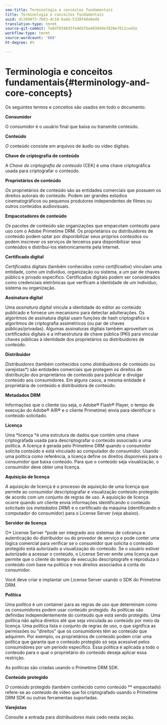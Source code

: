 ```yaml
---
seo-title: Terminologia e conceitos fundamentais
title: Terminologia e conceitos fundamentais
uuid: dc269873-7b63-4c18-bada-5338f4da0edd
translation-type: tm+mt
source-git-commit: 7e8df034035fe465fbe403949ef828e7811ced2e
workflow-type: tm+mt
source-wordcount: '669'
ht-degree: 0%

---
```



# Terminologia e conceitos fundamentais{#terminology-and-core-concepts}

Os seguintes termos e conceitos são usados em todo o documento:

**Consumidor**

O *consumidor* é o usuário final que baixa ou transmite conteúdo.

**Conteúdo**

*O* conteúdo consiste em arquivos de áudio ou vídeo digitais.

**Chave de criptografia de conteúdo**

A *Chave de criptografia de conteúdo* (CEK) é uma chave criptográfica usada para criptografar o conteúdo.

**Proprietários de conteúdo**

*Os* proprietários de conteúdo são as entidades comerciais que possuem os direitos autorais do conteúdo. Podem ser grandes estúdios cinematográficos ou pequenos produtores independentes de filmes ou outros conteúdos audiovisuais.

**Empacotadores de conteúdo**

*Os* pacotes de conteúdo são organizações que empacotam conteúdo para uso com o Adobe Primetime DRM. Os proprietários ou distribuidores de conteúdo podem optar por disponibilizar seus próprios conteúdos ou podem inscrever os serviços de terceiros para disponibilizar seus conteúdos e distribuí-los eletronicamente pela Internet.

**Certificado digital**

*Certificados*  digitais (também conhecidos como  *certificados*) vinculam uma entidade, como um indivíduo, organização ou sistema, a um par de chaves público e privado específico. Certificados digitais podem ser considerados como credenciais eletrônicas que verificam a identidade de um indivíduo, sistema ou organização.

**Assinatura digital**

Uma *assinatura digital* vincula a identidade do editor ao conteúdo publicado e fornece um mecanismo para detectar adulterações. Os algoritmos de assinatura digital usam funções de hash criptográfico e algoritmos de criptografia assimétricos (ou par de chaves públicas/privadas). Algumas assinaturas digitais também aproveitam os certificados digitais e a infraestrutura de chave pública (PKI) para vincular chaves públicas à identidade dos proprietários ou distribuidores de conteúdo.

**Distribuidor**

*Distribuidores*  (também conhecidos como  *distribuidores de* conteúdo ou varejistas*) são entidades comerciais que protegem os direitos de distribuição dos proprietários de conteúdo para publicar e divulgar conteúdo aos consumidores. Em alguns casos, a mesma entidade é proprietária de conteúdo e distribuidora de conteúdo.

**Metadados DRM**

Informações que o cliente (ou seja, o Adobe® Flash® Player, o tempo de execução do Adobe® AIR® e o cliente Primetime) envia para identificar o conteúdo solicitado.

**Licença**

Uma *licença *é uma estrutura de dados que contém uma chave criptografada usada para descriptografar o conteúdo associado a uma política. A licença é gerada pelo Primetime DRM quando o consumidor solicita conteúdo e está vinculado ao computador do consumidor. Usando uma política como referência, a licença define os direitos disponíveis para o consumidor que baixa conteúdo. Para que o conteúdo seja visualização, o consumidor deve obter uma licença.

**Aquisição de licença**

*A* aquisição de licença é o processo de aquisição de uma licença que permite ao consumidor descriptografar e visualização conteúdo protegido de acordo com um conjunto de regras de uso. A aquisição de licença ocorre quando um cliente envia informações identificando o conteúdo solicitado (os *metadados DRM*) e o certificado da máquina (identificando o computador do consumidor) para o License Server (veja abaixo).

**Servidor de licença**

O* License Server *pode ser integrado aos sistemas de cobrança e autenticação do distribuidor ou do provedor de serviço e pode conter uma lógica comercial para verificar se o consumidor que solicita o conteúdo protegido está autorizado a visualização do conteúdo. Se o usuário estiver autorizado a acessar o conteúdo, o License Server emite uma licença que permite que o cliente do tempo de execução descriptografe e reproduza o conteúdo com base na política e nos direitos associados à conta do consumidor.

Você deve criar e implantar um License Server usando o SDK do Primetime DRM.

**Política**

Uma *política* é um container para as regras de uso que determinam como os consumidores podem usar conteúdo protegido. As políticas são definidas independentemente do conteúdo que está sendo protegido. Uma política não aplica direitos até que seja vinculada ao conteúdo por meio da licença. Uma política lista o conjunto de regras de uso, o que significa as permissões ou &quot;direitos&quot; que os consumidores têm ao conteúdo que adquirem. Por exemplo, os proprietários de conteúdo podem criar uma política que garanta que o conteúdo protegido só seja acessível pelos consumidores por um período específico. Essa política é aplicada a todo o conteúdo para o qual o proprietário do conteúdo deseja aplicar essa restrição.

As políticas são criadas usando o Primetime DRM SDK.

**Conteúdo protegido**

*O conteúdo*  protegido (também conhecido como conteúdo ** empacotado) refere-se ao conteúdo de vídeo que foi criptografado usando o Primetime DRM SDK ou outras ferramentas suportadas.

**Varejistas**

Consulte a entrada para *distribuidores* mais cedo nesta seção.
